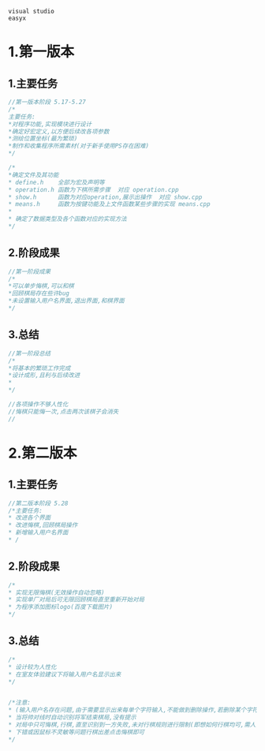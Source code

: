 

```
visual studio
easyx
```



# 1.第一版本

## 1.主要任务

```c
//第一版本阶段 5.17-5.27
/*
主要任务:
*对程序功能,实现模块进行设计
*确定好宏定义,以方便后续改各项参数
*测绘位置坐标(最为繁琐)
*制作和收集程序所需素材(对于新手使用PS存在困难)
*/

/*
*确定文件及其功能
* define.h    全部为宏及声明等
* operation.h 函数为下棋所需步骤  对应 operation.cpp
* show.h      函数为对应operation,展示出操作  对应 show.cpp 
* means.h     函数为按键功能及上文件函数某些步骤的实现 means.cpp
*
* 确定了数据类型及各个函数对应的实现方法
*/

```





## 2.阶段成果

```c
//第一阶段成果
/*
*可以单步悔棋,可以和棋
*回顾棋局存在些许bug
*未设置输入用户名界面,退出界面,和棋界面
*/

```





## 3.总结

```c
//第一阶段总结
/*
*将基本的繁琐工作完成
*设计成形,且利与后续改进
*
*/

//各项操作不够人性化
//悔棋只能悔一次,点击两次该棋子会消失
//
```







# 2.第二版本

## 1.主要任务

```c
//第二版本阶段 5.28
/*主要任务:
* 改进各个界面
* 改进悔棋,回顾棋局操作
* 新增输入用户名界面
* /

```



## 2.阶段成果

```c
/*
* 实现无限悔棋(无效操作自动忽略)
* 实现单厂对局后可无限回顾棋局直至重新开始对局
* 为程序添加图标logo(百度下载图片)
*/
```



## 3.总结

```c
/*
* 设计较为人性化
* 在室友体验建议下将输入用户名显示出来
*/


/*注意:
* (输入用户名存在问题,由于需要显示出来每单个字符输入,不能做到删除操作,若删除某个字符只会将删除符也添加到用户名中(所学知识有限))
* 当将帅对线时自动识别将军结束棋局,没有提示
* 对局中只可悔棋,行棋,直至识别到一方失败,未对行棋规则进行限制(即想如何行棋均可,需人自己遵守规则)
* 下错或因鼠标不灵敏等问题行棋出差点击悔棋即可
*/
```

